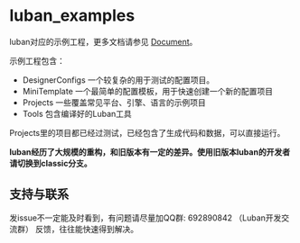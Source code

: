 # luban_examples

luban对应的示例工程，更多文档请参见 [Document](https://luban.doc.code-philosophy.com/docs/intro)。

示例工程包含：

- DesignerConfigs 一个较复杂的用于测试的配置项目。
- MiniTemplate  一个最简单的配置模板，用于快速创建一个新的配置项目
- Projects 一些覆盖常见平台、引擎、语言的示例项目
- Tools 包含编译好的Luban工具

Projects里的项目都已经过测试，已经包含了生成代码和数据，可以直接运行。

**luban经历了大规模的重构，和旧版本有一定的差异。使用旧版本luban的开发者请切换到classic分支。**


## 支持与联系

   发issue不一定能及时看到，有问题请尽量加QQ群: 692890842 （Luban开发交流群） 反馈，往往能快速得到解决。
